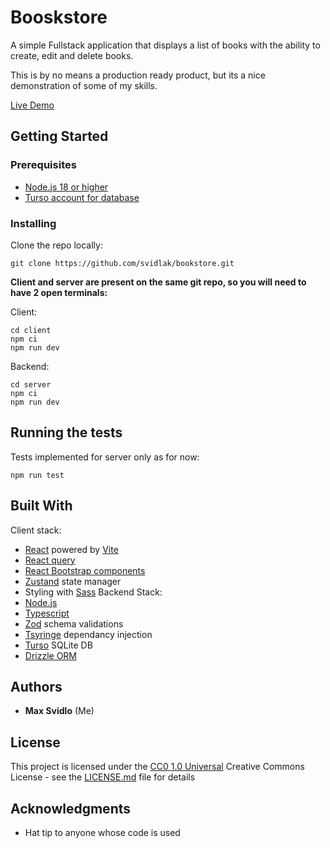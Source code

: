 # Booskstore 

A simple Fullstack application that displays a list of books with the ability to create, edit and delete books.

This is by no means a production ready product, but its a nice demonstration of some of my skills.

[Live Demo](http://18.201.37.94:3000/)

## Getting Started



### Prerequisites

- [Node.js 18 or higher](https://nodejs.org/en)
- [Turso account for database](https://turso.tech/)

### Installing
Clone the repo locally:

    git clone https://github.com/svidlak/bookstore.git


**Client and server are present on the same git repo, so you will need to have 2 open terminals:**

Client:

    cd client
    npm ci
    npm run dev

Backend:

    cd server
    npm ci
    npm run dev

## Running the tests

Tests implemented for server only as for now:

    npm run test


## Built With
Client stack:
- [React](https://react.dev/) powered by [Vite](https://vitejs.dev/)
- [React query](https://tanstack.com/query/v3/)
- [React Bootstrap components](https://react-bootstrap.netlify.app/)
- [Zustand](https://zustand-demo.pmnd.rs/) state manager
- Styling with [Sass](https://sass-lang.com/)
Backend Stack:
- [Node.js](https://nodejs.org/en)
- [Typescript](https://www.typescriptlang.org/)
- [Zod](https://zod.dev/) schema validations
- [Tsyringe](https://github.com/microsoft/tsyringe) dependancy injection 
- [Turso](https://turso.tech/) SQLite DB
- [Drizzle ORM](https://orm.drizzle.team/)

## Authors

  - **Max Svidlo** (Me)

## License

This project is licensed under the [CC0 1.0 Universal](LICENSE.md)
Creative Commons License - see the [LICENSE.md](LICENSE.md) file for
details

## Acknowledgments

  - Hat tip to anyone whose code is used